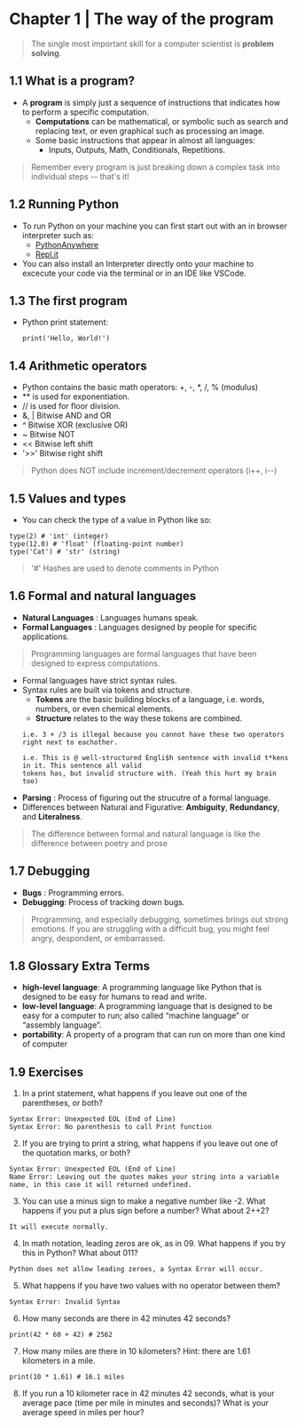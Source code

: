 # **Chapter 1 | The way of the program**

> The single most important skill for a computer scientist is **problem solving**.

## **1.1 What is a program?**
- A **program** is simply just a sequence of instructions that indicates how to perform a specific computation.
  - **Computations** can be mathematical, or symbolic such as search and replacing text, or even graphical such as processing an image.
  - Some basic instructions that appear in almost all languages:
    - Inputs, Outputs, Math, Conditionals, Repetitions.
> Remember every program is just breaking down a complex task into individual steps -- that's it!

## **1.2 Running Python**
- To run Python on your machine you can first start out with an in browser interpreter such as:
  - [PythonAnywhere](https://www.pythonanywhere.com/)
  - [Repl.it](https://repl.it/)
- You can also install an Interpreter directly onto your machine to excecute your code via the terminal or in an IDE like VSCode.

## **1.3 The first program**
- Python print statement:
  ```
  print('Hello, World!')
  ```

## **1.4 Arithmetic operators**
- Python contains the basic math operators: +, -, *, /, % (modulus)
- ** is used for exponentiation.
- // is used for floor division.
- &, | Bitwise AND and OR
- ^ Bitwise XOR (exclusive OR)
- ~ Bitwise NOT
- << Bitwise left shift
- '>>' Bitwise right shift
> Python does NOT include increment/decrement operators (i++, i--)

## **1.5 Values and types**
- You can check the type of a value in Python like so:
```
type(2) # 'int' (integer)
type(12.0) # 'float' (floating-point number)
type('Cat') # 'str' (string)
```
> '#' Hashes are used to denote comments in Python
## **1.6 Formal and natural languages**
- **Natural Languages** : Languages humans speak.
- **Formal Languages** : Languages designed by people for specific applications.
> Programming languages are formal languages that have been designed to
express computations.
  - Formal languages have strict syntax rules.
  - Syntax rules are built via tokens and structure.
    - **Tokens** are the basic building blocks of a language, i.e. words, numbers, or even chemical elements.
    - **Structure** relates to the way these tokens are combined.
    ```
    i.e. 3 + /3 is illegal because you cannot have these two operators right next to eachother.

    i.e. This is @ well-structured Engli$h sentence with invalid t*kens in it. This sentence all valid
    tokens has, but invalid structure with. (Yeah this hurt my brain too)
    ```
  - **Parsing** : Process of figuring out the strucutre of a formal language.
  - Differences between Natural and Figurative: **Ambiguity**, **Redundancy**, and **Literalness**.
  >  The difference between formal and natural language is like the difference
    between poetry and prose
## **1.7 Debugging**
  - **Bugs** : Programming errors.
  - **Debugging**: Process of tracking down bugs.
  > Programming, and especially debugging, sometimes brings out strong emotions. If you
  are struggling with a difficult bug, you might feel angry, despondent, or embarrassed.
## **1.8 Glossary Extra Terms**
- **high-level language**: A programming language like Python that is designed to be easy for
humans to read and write.
- **low-level language**: A programming language that is designed to be easy for a computer
to run; also called “machine language” or “assembly language”.
- **portability**: A property of a program that can run on more than one kind of computer
## **1.9 Exercises**
1. In a print statement, what happens if you leave out one of the parentheses, or both?
```
Syntax Error: Unexpected EOL (End of Line)
Syntax Error: No parenthesis to call Print function
```
2. If you are trying to print a string, what happens if you leave out one of the quotation marks,
or both?
```
Syntax Error: Unexpected EOL (End of Line)
Name Error: Leaving out the quotes makes your string into a variable name, in this case it will returned undefined.
```
3. You can use a minus sign to make a negative number like -2. What happens if you put a plus
sign before a number? What about 2++2?
```
It will execute normally.
```
4. In math notation, leading zeros are ok, as in 09. What happens if you try this in Python?
What about 011?
```
Python does not allow leading zeroes, a Syntax Error will occur.
```
5. What happens if you have two values with no operator between them?
```
Syntax Error: Invalid Syntax
```
6. How many seconds are there in 42 minutes 42 seconds?
```
print(42 * 60 + 42) # 2562
```
7. How many miles are there in 10 kilometers? Hint: there are 1.61 kilometers in a mile.
```
print(10 * 1.61) # 16.1 miles
```
8. If you run a 10 kilometer race in 42 minutes 42 seconds, what is your average pace (time per
mile in minutes and seconds)? What is your average speed in miles per hour?
